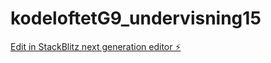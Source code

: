 # kodeloftetG9_undervisning15

[Edit in StackBlitz next generation editor ⚡️](https://stackblitz.com/~/github.com/JulieKodehode/kodeloftetG9_undervisning15)